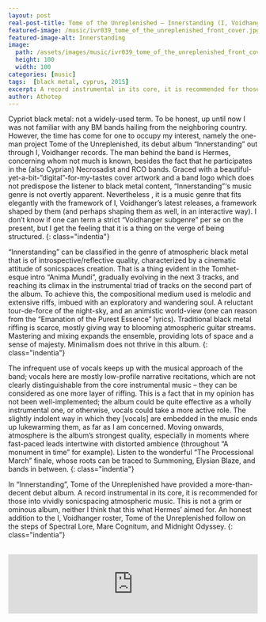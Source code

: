 ```yaml
---
layout: post
real-post-title: Tome of the Unreplenished – Innerstanding (I, Voidhanger, 2015)
featured-image: /music/ivr039_tome_of_the_unreplenished_front_cover.jpg
featured-image-alt: Innerstanding
image:
  path: /assets/images/music/ivr039_tome_of_the_unreplenished_front_cover.jpg
  height: 100
  width: 100
categories: [music]
tags:  [black metal, cyprus, 2015]
excerpt: A record instrumental in its core, it is recommended for those into vividly sonicspacing atmospheric music.
author: Athotep
---
```


Cypriot black metal: not a widely-used term. To be honest, up until now I was not familiar with any BM bands hailing from the neighboring country. However, the time has come for one to occupy my interest, namely the one-man project Tome of the Unreplenished, its debut album “Innerstanding” out through I, Voidhanger records. The man behind the band is Hermes, concerning whom not much is known, besides the fact that he participates in the (also Cyprian) Necrosadist and RCO bands. Graced with a beautiful-yet-a-bit-”digital”-for-my-tastes cover artwork and a band logo which does not predispose the listener to black metal content, “Innerstanding”‘s music genre is not overtly apparent. Nevertheless , it is a music genre that fits elegantly with the framework of I, Voidhanger’s latest releases, a framework shaped by them (and perhaps shaping them as well, in an interactive way). I don’t know if one can term a strict “Voidhanger subgenre” per se on the present, but I get the feeling that it is a thing on the verge of being structured.
{: class="indentia"}

“Innerstanding” can be classified in the genre of atmospheric black metal that is of introspective/reflective quality, characterized by a cinematic attitude of sonicspaces creation. That is a thing evident in the Tomhet-esque intro “Anima Mundi”, gradually evolving in the next 3 tracks, and reaching its climax in the instrumental triad of tracks on the second part of the album. To achieve this, the compositional medium used is melodic and extensive riffs, imbued with an exploratory and wandering soul. A reluctant tour-de-force of the night-sky, and an animistic world-view (one can reason from the “Emanation of the Purest Essence” lyrics). Traditional black metal riffing is scarce, mostly giving way to blooming atmospheric guitar streams. Mastering and mixing expands the ensemble, providing lots of space and a sense of majesty. Minimalism does not thrive in this album.
{: class="indentia"}

The infrequent use of vocals keeps up with the musical approach of the band; vocals here are mostly low-profile narrative recitations, which are not clearly distinguishable from the core instrumental music – they can be considered as one more layer of riffing. This is a fact that in my opinion has not been well-implemented; the album could be quite effective as a wholly instrumental one, or otherwise, vocals could take a more active role. The slightly indolent way in which they [vocals] are embedded in the music ends up lukewarming them, as far as I am concerned. Moving onwards, atmosphere is the album’s strongest quality, especially in moments where fast-paced leads intertwine with distorted ambience (throughout “A monument in time” for example). Listen to the wonderful “The Processional March” finale, whose roots can be traced to Summoning, Elysian Blaze, and bands in between.
{: class="indentia"}

In “Innerstanding”, Tome of the Unreplenished have provided a more-than-decent debut album. A record instrumental in its core, it is recommended for those into vividly sonicspacing atmospheric music. This is not a grim or ominous album, neither I think that this what Hermes’ aimed for. An honest addition to the I, Voidhanger roster, Tome of the Unreplenished follow on the steps of Spectral Lore, Mare Cognitum, and Midnight Odyssey.
{: class="indentia"}  
<br>
<iframe style="border: 0; width: 100%; height: 120px;" src="https://bandcamp.com/EmbeddedPlayer/album=648725109/size=large/bgcol=ffffff/linkcol=0687f5/tracklist=false/artwork=small/transparent=true/" seamless><a href="http://i-voidhangerrecords.bandcamp.com/album/innerstanding">Innerstanding by TOME OF THE UNREPLENISHED</a></iframe>